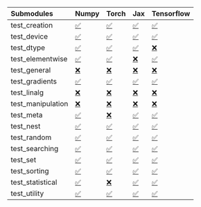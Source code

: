 | Submodules        | Numpy                                                                                                                           | Torch                                                                                                                           | Jax                                                                                                                             | Tensorflow                                                                                                                      |
|:------------------|:--------------------------------------------------------------------------------------------------------------------------------|:--------------------------------------------------------------------------------------------------------------------------------|:--------------------------------------------------------------------------------------------------------------------------------|:--------------------------------------------------------------------------------------------------------------------------------|
| test_creation     | <a href="https://github.com/unifyai/ivy/runs/7959265442?check_suite_focus=true" rel="noopener noreferrer" target="_blank">✅</a> | <a href="https://github.com/unifyai/ivy/runs/7959267875?check_suite_focus=true" rel="noopener noreferrer" target="_blank">✅</a> | <a href="https://github.com/unifyai/ivy/runs/7959270379?check_suite_focus=true" rel="noopener noreferrer" target="_blank">✅</a> | <a href="https://github.com/unifyai/ivy/runs/7959272516?check_suite_focus=true" rel="noopener noreferrer" target="_blank">✅</a> |
| test_device       | <a href="https://github.com/unifyai/ivy/runs/7959265551?check_suite_focus=true" rel="noopener noreferrer" target="_blank">✅</a> | <a href="https://github.com/unifyai/ivy/runs/7959268038?check_suite_focus=true" rel="noopener noreferrer" target="_blank">✅</a> | <a href="https://github.com/unifyai/ivy/runs/7959270514?check_suite_focus=true" rel="noopener noreferrer" target="_blank">✅</a> | <a href="https://github.com/unifyai/ivy/runs/7959272627?check_suite_focus=true" rel="noopener noreferrer" target="_blank">✅</a> |
| test_dtype        | <a href="https://github.com/unifyai/ivy/runs/7959265667?check_suite_focus=true" rel="noopener noreferrer" target="_blank">✅</a> | <a href="https://github.com/unifyai/ivy/runs/7959268175?check_suite_focus=true" rel="noopener noreferrer" target="_blank">✅</a> | <a href="https://github.com/unifyai/ivy/runs/7959270673?check_suite_focus=true" rel="noopener noreferrer" target="_blank">✅</a> | <a href="https://github.com/unifyai/ivy/runs/7959272748?check_suite_focus=true" rel="noopener noreferrer" target="_blank">❌</a> |
| test_elementwise  | <a href="https://github.com/unifyai/ivy/runs/7959265794?check_suite_focus=true" rel="noopener noreferrer" target="_blank">✅</a> | <a href="https://github.com/unifyai/ivy/runs/7959268303?check_suite_focus=true" rel="noopener noreferrer" target="_blank">✅</a> | <a href="https://github.com/unifyai/ivy/runs/7959270870?check_suite_focus=true" rel="noopener noreferrer" target="_blank">❌</a> | <a href="https://github.com/unifyai/ivy/runs/7959272929?check_suite_focus=true" rel="noopener noreferrer" target="_blank">✅</a> |
| test_general      | <a href="https://github.com/unifyai/ivy/runs/7959265938?check_suite_focus=true" rel="noopener noreferrer" target="_blank">❌</a> | <a href="https://github.com/unifyai/ivy/runs/7959268451?check_suite_focus=true" rel="noopener noreferrer" target="_blank">❌</a> | <a href="https://github.com/unifyai/ivy/runs/7959271036?check_suite_focus=true" rel="noopener noreferrer" target="_blank">❌</a> | <a href="https://github.com/unifyai/ivy/runs/7959273071?check_suite_focus=true" rel="noopener noreferrer" target="_blank">❌</a> |
| test_gradients    | <a href="https://github.com/unifyai/ivy/runs/7959266133?check_suite_focus=true" rel="noopener noreferrer" target="_blank">✅</a> | <a href="https://github.com/unifyai/ivy/runs/7959268597?check_suite_focus=true" rel="noopener noreferrer" target="_blank">✅</a> | <a href="https://github.com/unifyai/ivy/runs/7959271182?check_suite_focus=true" rel="noopener noreferrer" target="_blank">✅</a> | <a href="https://github.com/unifyai/ivy/runs/7959273213?check_suite_focus=true" rel="noopener noreferrer" target="_blank">✅</a> |
| test_linalg       | <a href="https://github.com/unifyai/ivy/runs/7959266305?check_suite_focus=true" rel="noopener noreferrer" target="_blank">❌</a> | <a href="https://github.com/unifyai/ivy/runs/7959268754?check_suite_focus=true" rel="noopener noreferrer" target="_blank">❌</a> | <a href="https://github.com/unifyai/ivy/runs/7959271315?check_suite_focus=true" rel="noopener noreferrer" target="_blank">❌</a> | <a href="https://github.com/unifyai/ivy/runs/7959273345?check_suite_focus=true" rel="noopener noreferrer" target="_blank">❌</a> |
| test_manipulation | <a href="https://github.com/unifyai/ivy/runs/7959266446?check_suite_focus=true" rel="noopener noreferrer" target="_blank">❌</a> | <a href="https://github.com/unifyai/ivy/runs/7959268935?check_suite_focus=true" rel="noopener noreferrer" target="_blank">❌</a> | <a href="https://github.com/unifyai/ivy/runs/7959271458?check_suite_focus=true" rel="noopener noreferrer" target="_blank">❌</a> | <a href="https://github.com/unifyai/ivy/runs/7959273505?check_suite_focus=true" rel="noopener noreferrer" target="_blank">❌</a> |
| test_meta         | <a href="https://github.com/unifyai/ivy/runs/7959266631?check_suite_focus=true" rel="noopener noreferrer" target="_blank">✅</a> | <a href="https://github.com/unifyai/ivy/runs/7959269121?check_suite_focus=true" rel="noopener noreferrer" target="_blank">❌</a> | <a href="https://github.com/unifyai/ivy/runs/7959271610?check_suite_focus=true" rel="noopener noreferrer" target="_blank">✅</a> | <a href="https://github.com/unifyai/ivy/runs/7959273622?check_suite_focus=true" rel="noopener noreferrer" target="_blank">✅</a> |
| test_nest         | <a href="https://github.com/unifyai/ivy/runs/7959266795?check_suite_focus=true" rel="noopener noreferrer" target="_blank">✅</a> | <a href="https://github.com/unifyai/ivy/runs/7959269270?check_suite_focus=true" rel="noopener noreferrer" target="_blank">✅</a> | <a href="https://github.com/unifyai/ivy/runs/7959271744?check_suite_focus=true" rel="noopener noreferrer" target="_blank">✅</a> | <a href="https://github.com/unifyai/ivy/runs/7959273762?check_suite_focus=true" rel="noopener noreferrer" target="_blank">✅</a> |
| test_random       | <a href="https://github.com/unifyai/ivy/runs/7959266899?check_suite_focus=true" rel="noopener noreferrer" target="_blank">✅</a> | <a href="https://github.com/unifyai/ivy/runs/7959269449?check_suite_focus=true" rel="noopener noreferrer" target="_blank">✅</a> | <a href="https://github.com/unifyai/ivy/runs/7959271862?check_suite_focus=true" rel="noopener noreferrer" target="_blank">✅</a> | <a href="https://github.com/unifyai/ivy/runs/7959273920?check_suite_focus=true" rel="noopener noreferrer" target="_blank">✅</a> |
| test_searching    | <a href="https://github.com/unifyai/ivy/runs/7959267043?check_suite_focus=true" rel="noopener noreferrer" target="_blank">✅</a> | <a href="https://github.com/unifyai/ivy/runs/7959269627?check_suite_focus=true" rel="noopener noreferrer" target="_blank">✅</a> | <a href="https://github.com/unifyai/ivy/runs/7959271967?check_suite_focus=true" rel="noopener noreferrer" target="_blank">✅</a> | <a href="https://github.com/unifyai/ivy/runs/7959274068?check_suite_focus=true" rel="noopener noreferrer" target="_blank">✅</a> |
| test_set          | <a href="https://github.com/unifyai/ivy/runs/7959267214?check_suite_focus=true" rel="noopener noreferrer" target="_blank">✅</a> | <a href="https://github.com/unifyai/ivy/runs/7959269742?check_suite_focus=true" rel="noopener noreferrer" target="_blank">✅</a> | <a href="https://github.com/unifyai/ivy/runs/7959272053?check_suite_focus=true" rel="noopener noreferrer" target="_blank">✅</a> | <a href="https://github.com/unifyai/ivy/runs/7959274208?check_suite_focus=true" rel="noopener noreferrer" target="_blank">✅</a> |
| test_sorting      | <a href="https://github.com/unifyai/ivy/runs/7959267377?check_suite_focus=true" rel="noopener noreferrer" target="_blank">✅</a> | <a href="https://github.com/unifyai/ivy/runs/7959269920?check_suite_focus=true" rel="noopener noreferrer" target="_blank">✅</a> | <a href="https://github.com/unifyai/ivy/runs/7959272167?check_suite_focus=true" rel="noopener noreferrer" target="_blank">✅</a> | <a href="https://github.com/unifyai/ivy/runs/7959274336?check_suite_focus=true" rel="noopener noreferrer" target="_blank">✅</a> |
| test_statistical  | <a href="https://github.com/unifyai/ivy/runs/7959267506?check_suite_focus=true" rel="noopener noreferrer" target="_blank">✅</a> | <a href="https://github.com/unifyai/ivy/runs/7959270076?check_suite_focus=true" rel="noopener noreferrer" target="_blank">❌</a> | <a href="https://github.com/unifyai/ivy/runs/7959272276?check_suite_focus=true" rel="noopener noreferrer" target="_blank">✅</a> | <a href="https://github.com/unifyai/ivy/runs/7959274443?check_suite_focus=true" rel="noopener noreferrer" target="_blank">✅</a> |
| test_utility      | <a href="https://github.com/unifyai/ivy/runs/7959267726?check_suite_focus=true" rel="noopener noreferrer" target="_blank">✅</a> | <a href="https://github.com/unifyai/ivy/runs/7959270238?check_suite_focus=true" rel="noopener noreferrer" target="_blank">✅</a> | <a href="https://github.com/unifyai/ivy/runs/7959272418?check_suite_focus=true" rel="noopener noreferrer" target="_blank">✅</a> | <a href="https://github.com/unifyai/ivy/runs/7959274592?check_suite_focus=true" rel="noopener noreferrer" target="_blank">✅</a> |